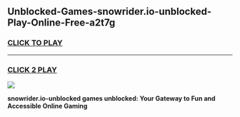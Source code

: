 
## Unblocked-Games-snowrider.io-unblocked-Play-Online-Free-a2t7g
<h3>
<a href="https://premium76.site?title=snowrider.io-unblocked&ref=26A">CLICK TO PLAY</a></h3>
<hr>

<h3>
<a href="https://premium76.site?title=snowrider.io-unblocked&ref=26A">CLICK 2 PLAY</a>
  
</h3>

<a href="https://premium76.site?title=snowrider.io-unblocked&ref=26A"><img src="https://clearcache.store/games.png"></a>


**snowrider.io-unblocked games unblocked: Your Gateway to Fun and Accessible Online Gaming**
